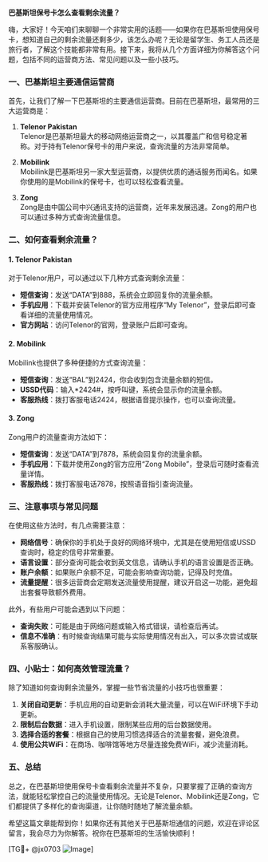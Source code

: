 **巴基斯坦保号卡怎么查看剩余流量？**

嗨，大家好！今天咱们来聊聊一个非常实用的话题——如果你在巴基斯坦使用保号卡，想知道自己的剩余流量还剩多少，该怎么办呢？无论是留学生、务工人员还是旅行者，了解这个技能都非常有用。接下来，我将从几个方面详细为你解答这个问题，包括不同的运营商方法、常见问题以及一些小技巧。

### 一、巴基斯坦主要通信运营商

首先，让我们了解一下巴基斯坦的主要通信运营商。目前在巴基斯坦，最常用的三大运营商是：

1. **Telenor Pakistan**  
   Telenor是巴基斯坦最大的移动网络运营商之一，以其覆盖广和信号稳定著称。对于持有Telenor保号卡的用户来说，查询流量的方法非常简单。

2. **Mobilink**  
   Mobilink是巴基斯坦另一家大型运营商，以提供优质的通话服务而闻名。如果你使用的是Mobilink的保号卡，也可以轻松查看流量。

3. **Zong**  
   Zong是由中国公司中兴通讯支持的运营商，近年来发展迅速。Zong的用户也可以通过多种方式查询流量信息。

### 二、如何查看剩余流量？

#### 1. **Telenor Pakistan**

对于Telenor用户，可以通过以下几种方式查询剩余流量：

- **短信查询**：发送“DATA”到888，系统会立即回复你的流量余额。
- **手机应用**：下载并安装Telenor的官方应用程序“My Telenor”，登录后即可查看详细的流量使用情况。
- **官方网站**：访问Telenor的官网，登录账户后即可查询。

#### 2. **Mobilink**

Mobilink也提供了多种便捷的方式查询流量：

- **短信查询**：发送“BAL”到2424，你会收到包含流量余额的短信。
- **USSD代码**：输入*2424#，按呼叫键，系统会显示你的流量余额。
- **客服热线**：拨打客服电话2424，根据语音提示操作，也可以查询流量。

#### 3. **Zong**

Zong用户的流量查询方法如下：

- **短信查询**：发送“DATA”到7878，系统会回复你的流量余额。
- **手机应用**：下载并使用Zong的官方应用“Zong Mobile”，登录后可随时查看流量详情。
- **客服热线**：拨打客服电话7878，按照语音指引查询流量。

### 三、注意事项与常见问题

在使用这些方法时，有几点需要注意：

- **网络信号**：确保你的手机处于良好的网络环境中，尤其是在使用短信或USSD查询时，稳定的信号非常重要。
- **语言设置**：部分查询可能会收到英文信息，请确认手机的语言设置是否正确。
- **账户余额**：如果账户余额不足，可能会影响查询功能，记得及时充值。
- **流量提醒**：很多运营商会定期发送流量使用提醒，建议开启这一功能，避免超出套餐导致额外费用。

此外，有些用户可能会遇到以下问题：

- **查询失败**：可能是由于网络问题或输入格式错误，请检查后再试。
- **信息不准确**：有时候查询结果可能与实际使用情况有出入，可以多次尝试或联系客服确认。

### 四、小贴士：如何高效管理流量？

除了知道如何查询剩余流量外，掌握一些节省流量的小技巧也很重要：

1. **关闭自动更新**：手机应用的自动更新会消耗大量流量，可以在WiFi环境下手动更新。
2. **限制后台数据**：进入手机设置，限制某些应用的后台数据使用。
3. **选择合适的套餐**：根据自己的使用习惯选择适合的流量套餐，避免浪费。
4. **使用公共WiFi**：在商场、咖啡馆等地方尽量连接免费WiFi，减少流量消耗。

### 五、总结

总之，在巴基斯坦使用保号卡查看剩余流量并不复杂，只要掌握了正确的查询方法，就能轻松掌控自己的流量使用情况。无论是Telenor、Mobilink还是Zong，它们都提供了多样化的查询渠道，让你随时随地了解流量余额。

希望这篇文章能帮到你！如果你还有其他关于巴基斯坦通信的问题，欢迎在评论区留言，我会尽力为你解答。祝你在巴基斯坦的生活愉快顺利！

[TG💪+ @jx0703 ![Image](https://github.com/user-attachments/assets/dbca1d08-cadb-493c-b0ec-ad6f7a83f270)]